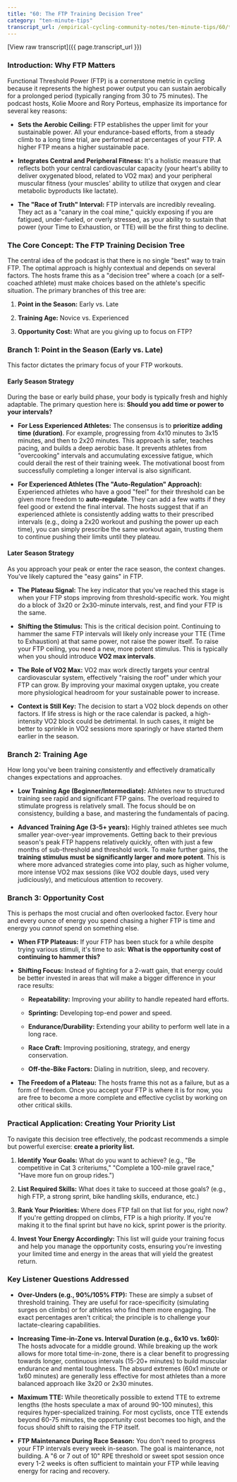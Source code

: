 ```yaml
---
title: "60: The FTP Training Decision Tree"
category: "ten-minute-tips"
transcript_url: /empirical-cycling-community-notes/ten-minute-tips/60/tmt60 ftp training decision tree (transcribed on 07-Aug-2025 11-15-17).txt
---
```


[View raw transcript]({{ page.transcript_url }})

### Introduction: Why FTP Matters

Functional Threshold Power (FTP) is a cornerstone metric in cycling because it represents the highest power output you can sustain aerobically for a prolonged period (typically ranging from 30 to 75 minutes). The podcast hosts, Kolie Moore and Rory Porteus, emphasize its importance for several key reasons:

-   **Sets the Aerobic Ceiling:** FTP establishes the upper limit for your sustainable power. All your endurance-based efforts, from a steady climb to a long time trial, are performed at percentages of your FTP. A higher FTP means a higher sustainable pace.
    
-   **Integrates Central and Peripheral Fitness:** It's a holistic measure that reflects both your central cardiovascular capacity (your heart's ability to deliver oxygenated blood, related to VO2 max) and your peripheral muscular fitness (your muscles' ability to utilize that oxygen and clear metabolic byproducts like lactate).
    
-   **The "Race of Truth" Interval:** FTP intervals are incredibly revealing. They act as a "canary in the coal mine," quickly exposing if you are fatigued, under-fueled, or overly stressed, as your ability to sustain that power (your Time to Exhaustion, or TTE) will be the first thing to decline.
    

### The Core Concept: The FTP Training Decision Tree

The central idea of the podcast is that there is no single "best" way to train FTP. The optimal approach is highly contextual and depends on several factors. The hosts frame this as a "decision tree" where a coach (or a self-coached athlete) must make choices based on the athlete's specific situation. The primary branches of this tree are:

1.  **Point in the Season:** Early vs. Late
    
2.  **Training Age:** Novice vs. Experienced
    
3.  **Opportunity Cost:** What are you giving up to focus on FTP?
    

### Branch 1: Point in the Season (Early vs. Late)

This factor dictates the primary focus of your FTP workouts.

#### **Early Season Strategy**

During the base or early build phase, your body is typically fresh and highly adaptable. The primary question here is: **Should you add time or power to your intervals?**

-   **For Less Experienced Athletes:** The consensus is to **prioritize adding time (duration)**. For example, progressing from 4x10 minutes to 3x15 minutes, and then to 2x20 minutes. This approach is safer, teaches pacing, and builds a deep aerobic base. It prevents athletes from "overcooking" intervals and accumulating excessive fatigue, which could derail the rest of their training week. The motivational boost from successfully completing a longer interval is also significant.
    
-   **For Experienced Athletes (The "Auto-Regulation" Approach):** Experienced athletes who have a good "feel" for their threshold can be given more freedom to **auto-regulate**. They can add a few watts if they feel good or extend the final interval. The hosts suggest that if an experienced athlete is consistently adding watts to their prescribed intervals (e.g., doing a 2x20 workout and pushing the power up each time), you can simply prescribe the same workout again, trusting them to continue pushing their limits until they plateau.
    

#### **Later Season Strategy**

As you approach your peak or enter the race season, the context changes. You've likely captured the "easy gains" in FTP.

-   **The Plateau Signal:** The key indicator that you've reached this stage is when your FTP stops improving from threshold-specific work. You might do a block of 3x20 or 2x30-minute intervals, rest, and find your FTP is the same.
    
-   **Shifting the Stimulus:** This is the critical decision point. Continuing to hammer the same FTP intervals will likely only increase your TTE (Time to Exhaustion) at that same power, not raise the power itself. To raise your FTP ceiling, you need a new, more potent stimulus. This is typically when you should introduce **VO2 max intervals**.
    
-   **The Role of VO2 Max:** VO2 max work directly targets your central cardiovascular system, effectively "raising the roof" under which your FTP can grow. By improving your maximal oxygen uptake, you create more physiological headroom for your sustainable power to increase.
    
-   **Context is Still Key:** The decision to start a VO2 block depends on other factors. If life stress is high or the race calendar is packed, a high-intensity VO2 block could be detrimental. In such cases, it might be better to sprinkle in VO2 sessions more sparingly or have started them earlier in the season.
    

### Branch 2: Training Age

How long you've been training consistently and effectively dramatically changes expectations and approaches.

-   **Low Training Age (Beginner/Intermediate):** Athletes new to structured training see rapid and significant FTP gains. The overload required to stimulate progress is relatively small. The focus should be on consistency, building a base, and mastering the fundamentals of pacing.
    
-   **Advanced Training Age (3-5+ years):** Highly trained athletes see much smaller year-over-year improvements. Getting back to their previous season's peak FTP happens relatively quickly, often with just a few months of sub-threshold and threshold work. To make further gains, the **training stimulus must be significantly larger and more potent**. This is where more advanced strategies come into play, such as higher volume, more intense VO2 max sessions (like VO2 double days, used very judiciously), and meticulous attention to recovery.
    

### Branch 3: Opportunity Cost

This is perhaps the most crucial and often overlooked factor. Every hour and every ounce of energy you spend chasing a higher FTP is time and energy you _cannot_ spend on something else.

-   **When FTP Plateaus:** If your FTP has been stuck for a while despite trying various stimuli, it's time to ask: **What is the opportunity cost of continuing to hammer this?**
    
-   **Shifting Focus:** Instead of fighting for a 2-watt gain, that energy could be better invested in areas that will make a bigger difference in your race results:
    
    -   **Repeatability:** Improving your ability to handle repeated hard efforts.
        
    -   **Sprinting:** Developing top-end power and speed.
        
    -   **Endurance/Durability:** Extending your ability to perform well late in a long race.
        
    -   **Race Craft:** Improving positioning, strategy, and energy conservation.
        
    -   **Off-the-Bike Factors:** Dialing in nutrition, sleep, and recovery.
        
-   **The Freedom of a Plateau:** The hosts frame this not as a failure, but as a form of freedom. Once you accept your FTP is where it is for now, you are free to become a more complete and effective cyclist by working on other critical skills.
    

### Practical Application: Creating Your Priority List

To navigate this decision tree effectively, the podcast recommends a simple but powerful exercise: **create a priority list.**

1.  **Identify Your Goals:** What do you want to achieve? (e.g., "Be competitive in Cat 3 criteriums," "Complete a 100-mile gravel race," "Have more fun on group rides.")
    
2.  **List Required Skills:** What does it take to succeed at those goals? (e.g., high FTP, a strong sprint, bike handling skills, endurance, etc.)
    
3.  **Rank Your Priorities:** Where does FTP fall on that list for _you_, right now? If you're getting dropped on climbs, FTP is a high priority. If you're making it to the final sprint but have no kick, sprint power is the priority.
    
4.  **Invest Your Energy Accordingly:** This list will guide your training focus and help you manage the opportunity costs, ensuring you're investing your limited time and energy in the areas that will yield the greatest return.
    

### Key Listener Questions Addressed

-   **Over-Unders (e.g., 90%/105% FTP):** These are simply a subset of threshold training. They are useful for race-specificity (simulating surges on climbs) or for athletes who find them more engaging. The exact percentages aren't critical; the principle is to challenge your lactate-clearing capabilities.
    
-   **Increasing Time-in-Zone vs. Interval Duration (e.g., 6x10 vs. 1x60):** The hosts advocate for a middle ground. While breaking up the work allows for more total time-in-zone, there is a clear benefit to progressing towards longer, continuous intervals (15-20+ minutes) to build muscular endurance and mental toughness. The absurd extremes (60x1 minute or 1x60 minutes) are generally less effective for most athletes than a more balanced approach like 3x20 or 2x30 minutes.
    
-   **Maximum TTE:** While theoretically possible to extend TTE to extreme lengths (the hosts speculate a max of around 90-100 minutes), this requires hyper-specialized training. For most cyclists, once TTE extends beyond 60-75 minutes, the opportunity cost becomes too high, and the focus should shift to raising the FTP itself.
    
-   **FTP Maintenance During Race Season:** You don't need to progress your FTP intervals every week in-season. The goal is maintenance, not building. A "6 or 7 out of 10" RPE threshold or sweet spot session once every 1-2 weeks is often sufficient to maintain your FTP while leaving energy for racing and recovery.
